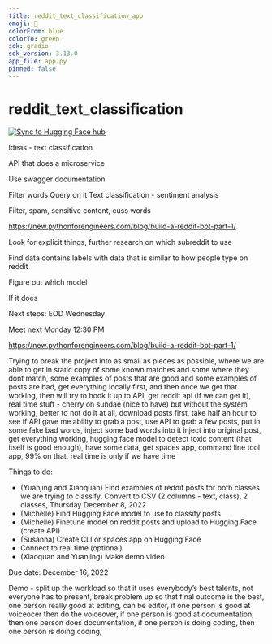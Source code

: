 ```yaml
---
title: reddit_text_classification_app 
emoji: 🐠
colorFrom: blue
colorTo: green
sdk: gradio
sdk_version: 3.13.0
app_file: app.py
pinned: false
---
```



# reddit_text_classification

[![Sync to Hugging Face hub](https://github.com/YZhu0225/reddit_text_classification/actions/workflows/sync_to_hugging_face_hub.yml/badge.svg)](https://github.com/YZhu0225/reddit_text_classification/actions/workflows/sync_to_hugging_face_hub.yml)

Ideas - text classification 

API that does a microservice

Use swagger documentation

Filter words 
Query on it
Text classification - sentiment analysis

Filter, spam, sensitive content, cuss words

https://new.pythonforengineers.com/blog/build-a-reddit-bot-part-1/

Look for explicit things, further research on which subreddit to use 

Find data contains labels with data that is similar to how people type on reddit

Figure out which model 

If it does 

Next steps:
EOD Wednesday 

Meet next Monday 12:30 PM

https://new.pythonforengineers.com/blog/build-a-reddit-bot-part-1/



Trying to break the project into as small as pieces as possible, where we are able to get in static copy of some known matches and some where they dont match, some examples of posts that are good and some examples of posts are bad, get everything locally first, and then once we get that working, then will try to hook it up to API, get reddit api (if we can get it), real time stuff - cherry on sundae (nice to have) but without the system working, better to not do it at all, download posts first, take half an hour to see if API gave me ability to grab a post, use API to grab a few posts, put in some fake bad words, inject some bad words into it inject into original post, get everything working, hugging face model to detect toxic content (that itself is good enough), have some data, get spaces app, command line tool app, 99% on that, real time is only if we have time 

Things to do: 
- (Yuanjing and Xiaoquan) Find examples of reddit posts for both classes we are trying to classify, Convert to CSV (2 columns - text, class), 2 classes, Thursday December 8, 2022
- (Michelle) Find Hugging Face model to use to classify posts
- (Michelle) Finetune model on reddit posts and upload to Hugging Face (create API)
- (Susanna) Create CLI or spaces app on Hugging Face
- Connect to real time (optional) 
- (Xiaoquan and Yuanjing) Make demo video 


Due date: December 16, 2022 

Demo - split up the workload so that it uses everybody’s best talents, not everyone has to present, break problem up so that final outcome is the best, one person really good at editing, can be editor, if one person is good at voiceocer then do the voiceover, if one person is good at documentation, then one person does documentation, if one person is doing coding, then one person is doing coding, 

